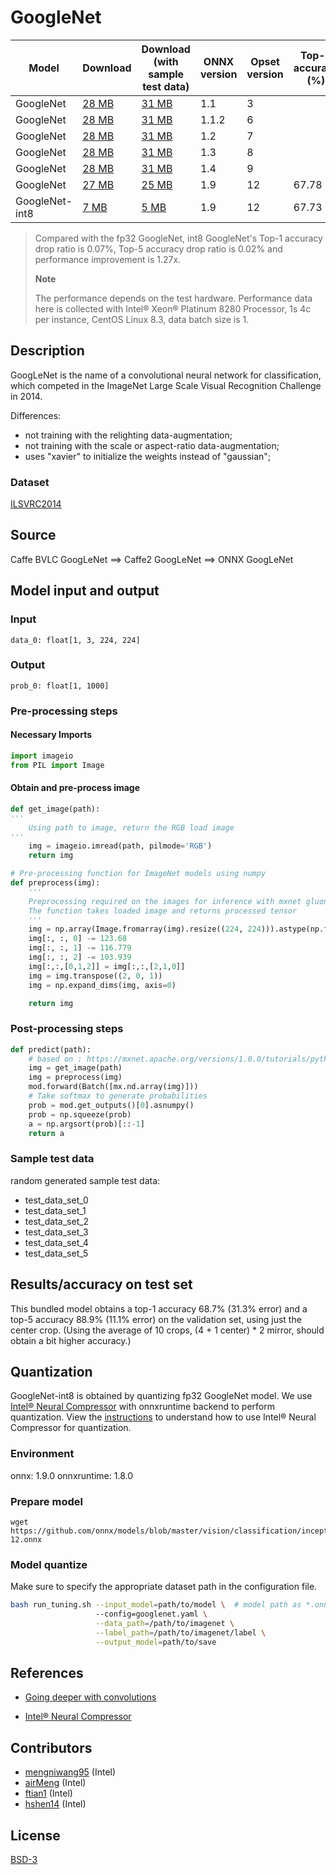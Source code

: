 <!--- SPDX-License-Identifier: BSD-3-Clause -->

# GoogleNet

|Model        |Download  |Download (with sample test data)| ONNX version |Opset version|Top-1 accuracy (%)|Top-5 accuracy (%)|
| ------------- | ------------- | ------------- | ------------- | ------------- | ------------- | ------------- |
|GoogleNet| [28 MB](model/googlenet-3.onnx)  |  [31 MB](model/googlenet-3.tar.gz) |  1.1 | 3| | |
|GoogleNet| [28 MB](model/googlenet-6.onnx)  |  [31 MB](model/googlenet-6.tar.gz) |  1.1.2 | 6| | |
|GoogleNet| [28 MB](model/googlenet-7.onnx)  |  [31 MB](model/googlenet-7.tar.gz) |  1.2 | 7| | |
|GoogleNet| [28 MB](model/googlenet-8.onnx)  |  [31 MB](model/googlenet-8.tar.gz) |  1.3 | 8| | |
|GoogleNet| [28 MB](model/googlenet-9.onnx)  |  [31 MB](model/googlenet-9.tar.gz) |  1.4 | 9| | |
|GoogleNet| [27 MB](model/googlenet-12.onnx)  |  [25 MB](model/googlenet-12.tar.gz) |  1.9 | 12|67.78|88.34|
|GoogleNet-int8| [7 MB](model/googlenet-12-int8.onnx)  |  [5 MB](model/googlenet-12-int8.tar.gz) |  1.9 | 12|67.73|88.32|
> Compared with the fp32 GoogleNet, int8 GoogleNet's Top-1 accuracy drop ratio is 0.07%, Top-5 accuracy drop ratio is 0.02% and performance improvement is 1.27x.
>
> **Note** 
>
> The performance depends on the test hardware. Performance data here is collected with Intel® Xeon® Platinum 8280 Processor, 1s 4c per instance, CentOS Linux 8.3, data batch size is 1.

## Description
GoogLeNet is the name of a convolutional neural network for classification,
which competed in the ImageNet Large Scale Visual Recognition Challenge in 2014.

Differences:
- not training with the relighting data-augmentation;
- not training with the scale or aspect-ratio data-augmentation;
- uses "xavier" to initialize the weights instead of "gaussian";

### Dataset
[ILSVRC2014](http://www.image-net.org/challenges/LSVRC/2014/)

## Source
Caffe BVLC GoogLeNet ==> Caffe2 GoogLeNet ==> ONNX GoogLeNet

## Model input and output
### Input
```
data_0: float[1, 3, 224, 224]
```
### Output
```
prob_0: float[1, 1000]
```
### Pre-processing steps
#### Necessary Imports
```python
import imageio
from PIL import Image
```
#### Obtain and pre-process image

```python
def get_image(path):
'''
    Using path to image, return the RGB load image
'''
    img = imageio.imread(path, pilmode='RGB')
    return img

# Pre-processing function for ImageNet models using numpy
def preprocess(img):
    '''
    Preprocessing required on the images for inference with mxnet gluon
    The function takes loaded image and returns processed tensor
    '''
    img = np.array(Image.fromarray(img).resize((224, 224))).astype(np.float32)
    img[:, :, 0] -= 123.68
    img[:, :, 1] -= 116.779
    img[:, :, 2] -= 103.939
    img[:,:,[0,1,2]] = img[:,:,[2,1,0]]
    img = img.transpose((2, 0, 1))
    img = np.expand_dims(img, axis=0)

    return img
```

### Post-processing steps
```python
def predict(path):
    # based on : https://mxnet.apache.org/versions/1.0.0/tutorials/python/predict_image.html
    img = get_image(path)
    img = preprocess(img)
    mod.forward(Batch([mx.nd.array(img)]))
    # Take softmax to generate probabilities
    prob = mod.get_outputs()[0].asnumpy()
    prob = np.squeeze(prob)
    a = np.argsort(prob)[::-1]
    return a
```
### Sample test data
random generated sample test data:
- test_data_set_0
- test_data_set_1
- test_data_set_2
- test_data_set_3
- test_data_set_4
- test_data_set_5

## Results/accuracy on test set
This bundled model obtains a top-1 accuracy 68.7% (31.3% error) and
a top-5 accuracy 88.9% (11.1% error) on the validation set, using
just the center crop. (Using the average of 10 crops,
(4 + 1 center) * 2 mirror, should obtain a bit higher accuracy.)

## Quantization
GoogleNet-int8 is obtained by quantizing fp32 GoogleNet model. We use [Intel® Neural Compressor](https://github.com/intel/neural-compressor) with onnxruntime backend to perform quantization. View the [instructions](https://github.com/intel-innersource/frameworks.ai.lpot.intel-lpot/blob/master/examples/onnxrt/onnx_model_zoo/googlenet/README.md) to understand how to use Intel® Neural Compressor for quantization.

### Environment
onnx: 1.9.0 
onnxruntime: 1.8.0

### Prepare model
```shell
wget https://github.com/onnx/models/blob/master/vision/classification/inception_and_googlenet/googlenet/model/googlenet-12.onnx
```

### Model quantize
Make sure to specify the appropriate dataset path in the configuration file.
```bash
bash run_tuning.sh --input_model=path/to/model \  # model path as *.onnx
                   --config=googlenet.yaml \
                   --data_path=/path/to/imagenet \
                   --label_path=/path/to/imagenet/label \
                   --output_model=path/to/save
```

## References
* [Going deeper with convolutions](https://arxiv.org/pdf/1409.4842.pdf)

* [Intel® Neural Compressor](https://github.com/intel/neural-compressor)

## Contributors
* [mengniwang95](https://github.com/mengniwang95) (Intel)
* [airMeng](https://github.com/airMeng) (Intel)
* [ftian1](https://github.com/ftian1) (Intel)
* [hshen14](https://github.com/hshen14) (Intel)

## License
[BSD-3](LICENSE)
